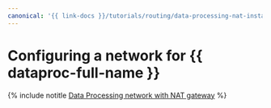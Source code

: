 ```yaml
---
canonical: '{{ link-docs }}/tutorials/routing/data-processing-nat-instance'
---
```


# Configuring a network for {{ dataproc-full-name }}

{% include notitle [Data Processing network with NAT gateway](../../_tutorials/routing/data-processing-nat-gateway.md) %}
